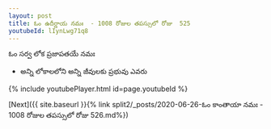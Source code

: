 ```yaml
---
layout: post
title: ఓం ఉదీర్ణాయ నమః  - 1008 రోజుల తపస్సులో రోజు  525
youtubeId: lIynLwg71q8
---
```

 
 
 ఓం సర్వ లోక ప్రజాపతయే నమః  
 
 -  అన్ని లోకాలలోని అన్ని జీవులకు ప్రభువు ఎవరు 
 
  
 
  
 
 
 
 
 
 


{% include youtubePlayer.html id=page.youtubeId %}
 
[Next]({{ site.baseurl }}{% link  split2/_posts/2020-06-26-ఓం కాంతాయా నమః  - 1008 రోజుల తపస్సులో రోజు  526.md%})
 
